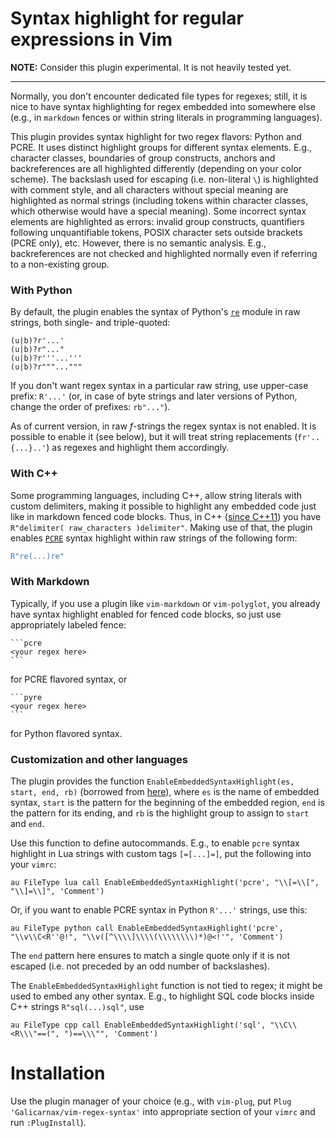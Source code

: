# Syntax highlight for regular expressions in Vim

**NOTE:** Consider this plugin experimental. It is not heavily tested yet.

---
Normally, you don't encounter dedicated file types for regexes; still, it is nice to have syntax highlighting for regex embedded into somewhere else (e.g., in `markdown` fences or within string literals in programming languages).

This plugin provides syntax highlight for two regex flavors: Python and PCRE. It uses distinct highlight groups for different syntax elements. E.g., character classes, boundaries of group constructs, anchors and backreferences are all highlighted differently (depending on your color scheme). The backslash used for escaping (i.e. non-literal `\`) is highlighted with comment style, and all characters without special meaning are highlighted as normal strings (including tokens within character classes, which otherwise would have a special meaning). Some incorrect syntax elements are highlighted as errors: invalid group constructs, quantifiers following unquantifiable tokens, POSIX character sets outside brackets (PCRE only), etc. However, there is no semantic analysis. E.g., backreferences are not checked and highlighted normally even if referring to a non-existing group.


### With Python

By default, the plugin enables the syntax of Python's [`re`](https://docs.python.org/3/library/re.html#regular-expression-syntax) module in raw strings, both single- and triple-quoted:
```
(u|b)?r'...'
(u|b)?r"..."
(u|b)?r'''...'''
(u|b)?r"""..."""
```
If you don't want regex syntax in a particular raw string, use upper-case prefix: `R'...'` (or, in case of byte strings and later versions of Python, change the order of prefixes: `rb"..."`).

As of current version, in raw _f_-strings the regex syntax is not enabled. It is possible to enable it (see below), but it will treat string replacements (`fr'..{...}..'`) as regexes and highlight them accordingly.

### With C++
Some programming languages, including C++, allow string literals with custom delimiters, making it possible to highlight any embedded code just like in markdown fenced code blocks. Thus, in C++ ([since C++11](https://en.cppreference.com/w/cpp/language/string_literal)) you have `R"delimiter( raw_characters )delimiter"`. Making use of that, the plugin enables [`PCRE`](https://www.pcre.org/original/doc/html/pcrepattern.html) syntax highlight within raw strings of the following form:
```c++
R"re(...)re"
```
### With Markdown
Typically, if you use a plugin like `vim-markdown` or `vim-polyglot`, you already have syntax highlight enabled for fenced code blocks, so just use appropriately labeled fence:
~~~
```pcre
<your regex here>
```
~~~
for PCRE flavored syntax, or
~~~
```pyre
<your regex here>
```
~~~
for Python flavored syntax.

### Customization and other languages
The plugin provides the function `EnableEmbeddedSyntaxHighlight(es, start, end, rb)` (borrowed from [here](https://vim.fandom.com/wiki/Different_syntax_highlighting_within_regions_of_a_file)), where `es` is the name of embedded syntax, `start` is the pattern for the beginning of the embedded region, `end` is the pattern for its ending, and `rb` is the highlight group to assign to `start` and `end`.

Use this function to define autocommands. E.g., to enable `pcre` syntax highlight in Lua strings with custom tags `[=[...]=]`, put the following into your `vimrc`:
```
au FileType lua call EnableEmbeddedSyntaxHighlight('pcre', "\\[=\\[", "\\]=\\]", 'Comment')
```
Or, if you want to enable PCRE syntax in Python `R'...'` strings, use this:
```
au FileType python call EnableEmbeddedSyntaxHighlight('pcre', "\\v\\C<R''@!", "\\v([^\\\\]\\\\(\\\\\\\\)*)@<!'", 'Comment')
```
The `end` pattern here ensures to match a single quote only if it is not escaped (i.e. not preceded by an odd number of backslashes).


The `EnableEmbeddedSyntaxHighlight` function is not tied to regex; it might be used to embed any other syntax. E.g., to highlight SQL code blocks inside C++ strings `R"sql(...)sql"`, use

```
au FileType cpp call EnableEmbeddedSyntaxHighlight('sql', "\\C\\<R\\\"==(", ")==\\\"", 'Comment')
```

# Installation
Use the plugin manager of your choice (e.g., with `vim-plug`, put `Plug 'Galicarnax/vim-regex-syntax'` into appropriate section of your `vimrc` and run `:PlugInstall`).


